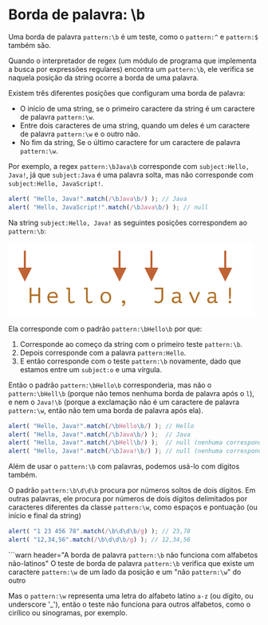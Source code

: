 # Borda de palavra: \b

Uma borda de palavra `pattern:\b` é um teste, como o `pattern:^` e `pattern:$` também são.

Quando o interpretador de regex (um módulo de programa que implementa a busca por expressões regulares) encontra um `pattern:\b`, ele verifica se naquela posição da string ocorre a borda de uma palavra.

Existem três diferentes posições que configuram uma borda de palavra:

- O início de uma string, se o primeiro caractere da string é um caractere de palavra `pattern:\w`.
- Entre dois caracteres de uma string, quando um deles é um caractere de palavra `pattern:\w` e o outro não.
- No fim da string, Se o último caractere for um caractere de palavra `pattern:\w`.

Por exemplo, a regex `pattern:\bJava\b` corresponde com `subject:Hello, Java!`, já que `subject:Java` é uma palavra solta, mas não corresponde com `subject:Hello, JavaScript!`.

```js run
alert( "Hello, Java!".match(/\bJava\b/) ); // Java
alert( "Hello, JavaScript!".match(/\bJava\b/) ); // null
```

Na string `subject:Hello, Java!` as seguintes posições correspondem ao `pattern:\b`:

![](hello-java-boundaries.svg)

Ela corresponde com o padrão `pattern:\bHello\b` por que:

1. Corresponde ao começo da string com o primeiro teste `pattern:\b`.
2. Depois corresponde com a palavra `pattern:Hello`.
3. E então corresponde com o teste `pattern:\b` novamente, dado que estamos entre um `subject:o` e uma vírgula.

Então o padrão `pattern:\bHello\b` corresponderia, mas não o `pattern:\bHell\b` (porque não temos nenhuma borda de palavra após o `l`), e nem o `Java!\b` (porque a exclamação não é um caractere de palavra `pattern:\w`, então não tem uma borda de palavra após ela).

```js run
alert( "Hello, Java!".match(/\bHello\b/) ); // Hello
alert( "Hello, Java!".match(/\bJava\b/) );  // Java
alert( "Hello, Java!".match(/\bHell\b/) );  // null (nenhuma correspondência)
alert( "Hello, Java!".match(/\bJava!\b/) ); // null (nenhuma correspondência)
```

Além de usar o `pattern:\b` com palavras, podemos usá-lo com dígitos também.

O padrão `pattern:\b\d\d\b` procura por números soltos de dois dígitos. Em outras palavras, ele procura por números de dois dígitos delimitados por caracteres diferentes da classe `pattern:\w`, como espaços e pontuação (ou início e final da string)

```js run
alert( "1 23 456 78".match(/\b\d\d\b/g) ); // 23,78
alert( "12,34,56".match(/\b\d\d\b/g) ); // 12,34,56
```

```warn header="A borda de palavra `pattern:\b` não funciona com alfabetos não-latinos"
O teste de borda de palavra `pattern:\b` verifica que existe um caractere `pattern:\w` de um lado da posição e um "não `pattern:\w`" do outro

Mas o `pattern:\w` representa uma letra do alfabeto latino `a-z` (ou dígito, ou underscore '_'), então o teste não funciona para outros alfabetos, como o cirílico ou sinogramas, por exemplo.
```
